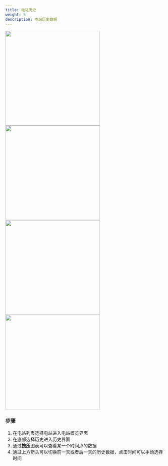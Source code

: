 ```yaml
---
title: 电站历史
weight: 5
description: 电站历史数据
---
```


<img src="/../../zh/photo/docs/app/plant/switch.png" style="margin-right: 24px" width="300">

<img src="/../../zh/photo/docs/app/plant/history.png" style="margin-right: 24px" width="300">

<img src="/../../zh/photo/docs/app/plant/history1.png" style="margin-right: 24px" width="300">

<img src="/../../zh/photo/docs/app/plant/history2.png" style="margin-right: 0px" width="300">

### 步骤

1. 在电站列表选择电站进入电站概览界面
2. 在底部选择历史进入历史界面
3. 通过**按压**图表可以查看某一个时间点的数据
4. 通过上方箭头可以切换前一天或者后一天的历史数据，点击时间可以手动选择时间

